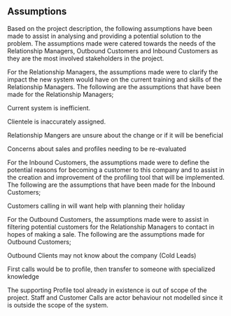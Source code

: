 ## Assumptions

Based on the project description, the following assumptions have been made to
assist in analysing and providing a potential solution to the problem. The
assumptions made were catered towards the needs of the Relationship Managers,
Outbound Customers and Inbound Customers as they are the most involved
stakeholders in the project.

For the Relationship Managers, the assumptions made were to clarify the impact
the new system would have on the current training and skills of the Relationship
Managers. The following are the assumptions that have been made for the
Relationship Managers;

Current system is inefficient.

Clientele is inaccurately assigned.

Relationship Mangers are unsure about the change or if it will be beneficial

Concerns about sales and profiles needing to be re-evaluated

For the Inbound Customers, the assumptions made were to define the potential
reasons for becoming a customer to this company and to assist in the creation
and improvement of the profiling tool that will be implemented. The following
are the assumptions that have been made for the Inbound Customers;

Customers calling in will want help with planning their holiday

For the Outbound Customers, the assumptions made were to assist in filtering
potential customers for the Relationship Managers to contact in hopes of making
a sale. The following are the assumptions made for Outbound Customers;

Outbound Clients may not know about the company (Cold Leads)

First calls would be to profile, then transfer to someone with specialized
knowledge

The supporting Profile tool already in existence is out of scope of the project.
Staff and Customer Calls are actor behaviour not modelled since it is outside the scope of the system.

